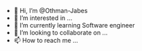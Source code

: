 - 👋 Hi, I’m @Othman-Jabes
- 👀 I’m interested in ...
- 🌱 I’m currently learning Software engineer
- 💞️ I’m looking to collaborate on ...
- 📫 How to reach me ...

<!---
Othman-Jabes/Othman-Jabes is a ✨ special ✨ repository because its `README.md` (this file) appears on your GitHub profile.
You can click the Preview link to take a look at your changes.
--->
